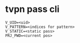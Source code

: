 # tvpn pass cli

```
V_UID=<uid>
V_PATTERN=<indices for pattern>
V_STATIC=<static pass>
PRJ_PWD=<current pos>
```
